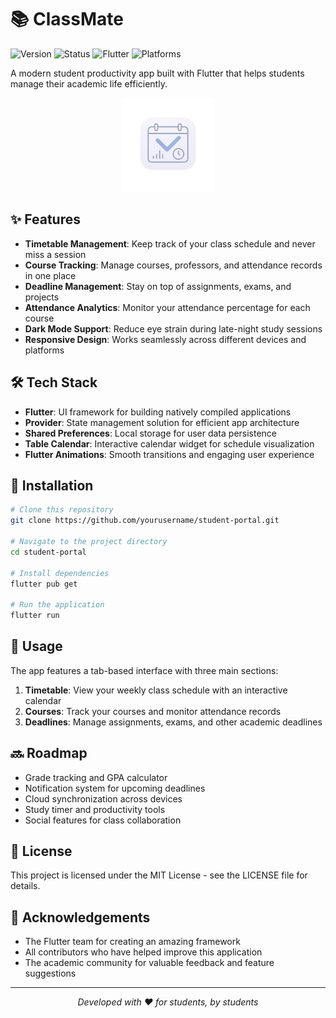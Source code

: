 # 📚 ClassMate

![Version](https://img.shields.io/badge/version-2.1.0-blue.svg)
![Status](https://img.shields.io/badge/status-Active-success)
![Flutter](https://img.shields.io/badge/Flutter-Powered-blue?logo=flutter)
![Platforms](https://img.shields.io/badge/platforms-iOS%20%7C%20Android%20%7C%20Web%20%7C%20Windows%20%7C%20macOS-lightgrey)

A modern student productivity app built with Flutter that helps students manage their academic life efficiently.

<p align="center">
  <img src="assets/images/app_icon.png" alt="ClassMate Logo" width="150"/>
</p>

## ✨ Features

- **Timetable Management**: Keep track of your class schedule and never miss a session
- **Course Tracking**: Manage courses, professors, and attendance records in one place
- **Deadline Management**: Stay on top of assignments, exams, and projects
- **Attendance Analytics**: Monitor your attendance percentage for each course
- **Dark Mode Support**: Reduce eye strain during late-night study sessions
- **Responsive Design**: Works seamlessly across different devices and platforms

## 🛠️ Tech Stack

- **Flutter**: UI framework for building natively compiled applications
- **Provider**: State management solution for efficient app architecture
- **Shared Preferences**: Local storage for user data persistence
- **Table Calendar**: Interactive calendar widget for schedule visualization
- **Flutter Animations**: Smooth transitions and engaging user experience

## 📲 Installation

```bash
# Clone this repository
git clone https://github.com/yourusername/student-portal.git

# Navigate to the project directory
cd student-portal

# Install dependencies
flutter pub get

# Run the application
flutter run
```

## 📱 Usage

The app features a tab-based interface with three main sections:

1. **Timetable**: View your weekly class schedule with an interactive calendar
2. **Courses**: Track your courses and monitor attendance records
3. **Deadlines**: Manage assignments, exams, and other academic deadlines

## 🔜 Roadmap

- Grade tracking and GPA calculator
- Notification system for upcoming deadlines
- Cloud synchronization across devices
- Study timer and productivity tools
- Social features for class collaboration

## 📄 License

This project is licensed under the MIT License - see the LICENSE file for details.

## 🙌 Acknowledgements

- The Flutter team for creating an amazing framework
- All contributors who have helped improve this application
- The academic community for valuable feedback and feature suggestions

---

<p align="center">
  <i>Developed with ❤️ for students, by students</i>
</p>
